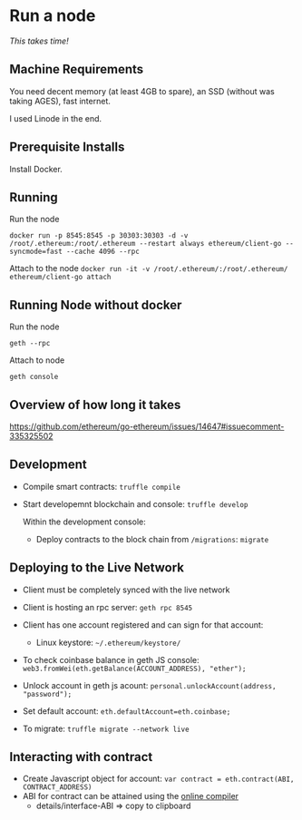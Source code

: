 # Run a node

*This takes time!*

## Machine Requirements

You need decent memory (at least 4GB to spare), an SSD (without was taking AGES), fast internet.

I used Linode in the end.

## Prerequisite Installs

Install Docker.

## Running

Run the node

`docker run -p 8545:8545 -p 30303:30303 -d -v /root/.ethereum:/root/.ethereum --restart always ethereum/client-go --syncmode=fast --cache 4096 --rpc`

Attach to the node
`docker run -it -v /root/.ethereum/:/root/.ethereum/ ethereum/client-go attach`

## Running Node without docker

Run the node

`geth --rpc`

Attach to node

`geth console`

## Overview of how long it takes
https://github.com/ethereum/go-ethereum/issues/14647#issuecomment-335325502

## Development

- Compile smart contracts: `truffle compile`
- Start developemnt blockchain and console: `truffle develop`

  Within the development console:
    - Deploy contracts to the block chain from `/migrations`: `migrate`

## Deploying to the Live Network

- Client must be completely synced with the live network
- Client is hosting an rpc server: `geth rpc 8545`
- Client has one account registered and can sign for that account:
  - Linux keystore: `~/.ethereum/keystore/`

- To check coinbase balance in geth JS console: `web3.fromWei(eth.getBalance(ACCOUNT_ADDRESS), "ether");`
- Unlock account in geth js acount: `personal.unlockAccount(address, "password");`
- Set default account: `eth.defaultAccount=eth.coinbase;`

- To migrate: `truffle migrate --network live`

## Interacting with contract

- Create Javascript object for account: `var contract = eth.contract(ABI, CONTRACT_ADDRESS)`
- ABI for contract can be attained using the [online compiler](https://remix.ethereum.org/)
  - details/interface-ABI => copy to clipboard
